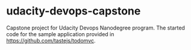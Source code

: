 # udacity-devops-capstone

Capstone project for Udacity Devops Nanodegree program.  The started code for the sample application provided in https://github.com/tastejs/todomvc.